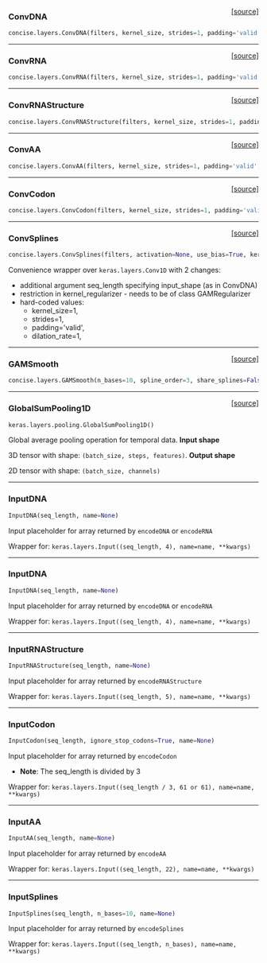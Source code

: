 <span style="float:right;">[[source]](https://github.com/avsecz/concise/blob/master/concise/layers.py#L207)</span>
### ConvDNA

```python
concise.layers.ConvDNA(filters, kernel_size, strides=1, padding='valid', dilation_rate=1, activation=None, use_bias=True, kernel_initializer='glorot_uniform', bias_initializer='zeros', kernel_regularizer=None, bias_regularizer=None, activity_regularizer=None, kernel_constraint=None, bias_constraint=None, seq_length=None)
```

----

<span style="float:right;">[[source]](https://github.com/avsecz/concise/blob/master/concise/layers.py#L261)</span>
### ConvRNA

```python
concise.layers.ConvRNA(filters, kernel_size, strides=1, padding='valid', dilation_rate=1, activation=None, use_bias=True, kernel_initializer='glorot_uniform', bias_initializer='zeros', kernel_regularizer=None, bias_regularizer=None, activity_regularizer=None, kernel_constraint=None, bias_constraint=None, seq_length=None)
```

----

<span style="float:right;">[[source]](https://github.com/avsecz/concise/blob/master/concise/layers.py#L270)</span>
### ConvRNAStructure

```python
concise.layers.ConvRNAStructure(filters, kernel_size, strides=1, padding='valid', dilation_rate=1, activation=None, use_bias=True, kernel_initializer='glorot_uniform', bias_initializer='zeros', kernel_regularizer=None, bias_regularizer=None, activity_regularizer=None, kernel_constraint=None, bias_constraint=None, seq_length=None)
```

----

<span style="float:right;">[[source]](https://github.com/avsecz/concise/blob/master/concise/layers.py#L266)</span>
### ConvAA

```python
concise.layers.ConvAA(filters, kernel_size, strides=1, padding='valid', dilation_rate=1, activation=None, use_bias=True, kernel_initializer='glorot_uniform', bias_initializer='zeros', kernel_regularizer=None, bias_regularizer=None, activity_regularizer=None, kernel_constraint=None, bias_constraint=None, seq_length=None)
```

----

<span style="float:right;">[[source]](https://github.com/avsecz/concise/blob/master/concise/layers.py#L274)</span>
### ConvCodon

```python
concise.layers.ConvCodon(filters, kernel_size, strides=1, padding='valid', dilation_rate=1, activation=None, use_bias=True, kernel_initializer='glorot_uniform', bias_initializer='zeros', kernel_regularizer=None, bias_regularizer=None, activity_regularizer=None, kernel_constraint=None, bias_constraint=None, seq_length=None)
```

----

<span style="float:right;">[[source]](https://github.com/avsecz/concise/blob/master/concise/layers.py#L434)</span>
### ConvSplines

```python
concise.layers.ConvSplines(filters, activation=None, use_bias=True, kernel_initializer='glorot_uniform', bias_initializer='zeros', kernel_regularizer=<concise.regularizers.GAMRegularizer object at 0x7fed1bd4a400>, bias_regularizer=None, kernel_constraint=None, bias_constraint=None, activity_regularizer=None)
```

Convenience wrapper over `keras.layers.Conv1D` with 2 changes:
- additional argument seq_length specifying input_shape (as in ConvDNA)
- restriction in kernel_regularizer - needs to be of class GAMRegularizer
- hard-coded values:
   - kernel_size=1,
   - strides=1,
   - padding='valid',
   - dilation_rate=1,

----

<span style="float:right;">[[source]](https://github.com/avsecz/concise/blob/master/concise/layers.py#L295)</span>
### GAMSmooth

```python
concise.layers.GAMSmooth(n_bases=10, spline_order=3, share_splines=False, spline_exp=False, l2_smooth=1e-05, l2=1e-05, use_bias=False, bias_initializer='zeros')
```

----

<span style="float:right;">[[source]](https://github.com/avsecz/concise/blob/master/concise/layers.py#L100)</span>
### GlobalSumPooling1D

```python
keras.layers.pooling.GlobalSumPooling1D()
```

Global average pooling operation for temporal data.
__Input shape__

3D tensor with shape: `(batch_size, steps, features)`.
__Output shape__

2D tensor with shape:
`(batch_size, channels)`

----

### InputDNA


```python
InputDNA(seq_length, name=None)
```


Input placeholder for array returned by `encodeDNA` or `encodeRNA`

Wrapper for: `keras.layers.Input((seq_length, 4), name=name, **kwargs)`

----

### InputDNA


```python
InputDNA(seq_length, name=None)
```


Input placeholder for array returned by `encodeDNA` or `encodeRNA`

Wrapper for: `keras.layers.Input((seq_length, 4), name=name, **kwargs)`

----

### InputRNAStructure


```python
InputRNAStructure(seq_length, name=None)
```


Input placeholder for array returned by `encodeRNAStructure`

Wrapper for: `keras.layers.Input((seq_length, 5), name=name, **kwargs)`

----

### InputCodon


```python
InputCodon(seq_length, ignore_stop_codons=True, name=None)
```


Input placeholder for array returned by `encodeCodon`

- __Note__: The seq_length is divided by 3

Wrapper for: `keras.layers.Input((seq_length / 3, 61 or 61), name=name, **kwargs)`

----

### InputAA


```python
InputAA(seq_length, name=None)
```


Input placeholder for array returned by `encodeAA`

Wrapper for: `keras.layers.Input((seq_length, 22), name=name, **kwargs)`

----

### InputSplines


```python
InputSplines(seq_length, n_bases=10, name=None)
```


Input placeholder for array returned by `encodeSplines`

Wrapper for: `keras.layers.Input((seq_length, n_bases), name=name, **kwargs)`
